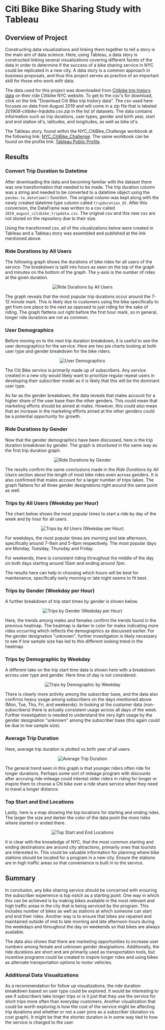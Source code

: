 # **Citi Bike Bike Sharing Study with Tableau**

## **Overview of Project**
Constructing data visualizations and linking them together to tell a story is
the main aim of data science. Here, using Tableau, a data story is constructed
linking several visualizations covering different facets of the data in order to
determine if the success of a bike sharing service in NYC could be replicated in
a new city. A data story is a common approach in business proposals, and thus
this project serves as practice of an important skill for those who work with
data.

The data used for this project was downloaded from [Citibike trip history data](https://ride.citibikenyc.com/system-data)
on their ride Citibike NYC website. To get to the csv's for download, click on
the link "Download Citi Bike trip history data". The csv used here focuses on
data from August 2019 and will come in a zip file that is labeled
*201908-citibike-tripdata.csv.zip* in the list of datasets. The data contains
information such as trip durations, user types, gender and birth year, start and
end station id's, latitudes, and longitudes, as well as bike id's.

The Tableau story, found within the NYC_CitiBike_Challenge workbook at the
following link:
[NYC_CitiBike_Challenge](https://public.tableau.com/app/profile/cdpeters1/viz/NYC_CitiBike_Challenge_16506220556720/August2019NYCCitibikeStudy).
The same workbook can be found on the profile link: [Tableau Public Profile](https://public.tableau.com/app/profile/cdpeters1/vizzes).

## **Results**
### **Convert Trip Duration to Datetime**
After downloading the data and becoming familiar with the dataset there was one
transformation that needed to be made. The trip duration column was a string and
needed to be converted to a datetime object using the `pandas.to_datetime()`
function. The original column was kept along with the newly created datetime
type column called `tripduration_dt`. After this conversion, the DataFrame was
written to a csv called `2019_august_citibike_tripdata.csv`. The original csv
and this new csv are not stored on the repository due to their size.

Using the transformed csv, all of the visualizations below were created in
Tableau and a Tableau story was assembled and published at the link mentioned
above.

### **Ride Durations by All Users**
The following graph shows the durations of bike rides for all users of the
service. The breakdown is split into hours as seen on the top of the graph and
minutes on the bottom of the graph. The y-axis is the number of rides at the
given duration.

<div align="center">
    <img src="assets/images/bike_sharing/ride_durations_by_all_users.svg"
         alt="Ride Durations by All Users" />
</div>

The graph reveals that the most popular trip durations occur around the 7-12
minute mark. This is likely due to customers using the bike specifically to get
from one place to the next as opposed to just riding for the sake of riding. The
graph flattens out right before the first hour mark, so in general, longer ride
durations are not as common.

### **User Demographics**
Before moving on to the next trip duration breakdown, it is useful to see the
user demographics for the service. Here are two pie charts looking at both user
type and gender breakdown for the bike riders.

<div align="center">
    <img src="assets/images/bike_sharing/user_demographics.svg"
         alt="User Demographics" />
</div>

The Citi Bike service is primarily made up of subscribers. Any service created
in a new city would likely want to prioritize regular repeat users in developing
their subscriber model as it is likely that this will be the dominant user type.

As far as the gender breakdown, the data reveals that males account for a higher
share of the user base than the other genders. This could mean that marketing
efforts should be aimed at males. However, this could also mean that an increase
in the marketing efforts aimed at the other genders could be a potential
opportunity for growth.

### **Ride Durations by Gender**
Now that the gender demographics have been discussed, here is the trip duration
breakdown by gender. The graph is structured in the same way as the first trip
duration graph.

<div align="center">
    <img src="assets/images/bike_sharing/ride_durations_by_gender.svg"
         alt="Ride Durations by Gender" />
</div>

The results confirm the same conclusions made in the *Ride Durations by All
Users* section about the length of most bike rides even across genders. It is
also confirmed that males account for a larger number of trips taken. The graph
flattens for all three gender designations right around the same point as well.

### **Trips by All Users (Weekday per Hour)**
The chart below shows the most popular times to start a ride by day of the week
and by hour for all users.

<div align="center">
    <img src="assets/images/bike_sharing/trips_by_all_users_weekday_per_hour.svg"
         alt="Trips by All Users (Weekday per Hour)" />
</div>

For weekdays, the most popular times are morning and late afternoon,
specifically around 7-9am and 5-6pm respectively. The most popular days are
Monday, Tuesday, Thursday and Friday.

For weekends, there is consistent riding throughout the middle of the day on
both days starting around 10am and ending around 7pm.

The results here can help in choosing which hours will be best for maintenance,
specifically early morning or late night seems to fit best.

### **Trips by Gender (Weekday per Hour)**
A further breakdown of trip start times by gender is shown below.

<div align="center">
    <img src="assets/images/bike_sharing/trips_by_gender_weekday_per_hour.svg"
         alt="Trips by Gender (Weekday per Hour)" />
</div>

Here, the trends among males and females confirm the trends found in the
previous heatmap. The heatmap is darker in color for males indicating more rides
occurring which reflects the demographics as discussed earlier. For the gender
designation "unknown", further investigation is likely necessary to see if low
sample size has led to this different looking trend in the heatmap.

### **Trips by Demographic by Weekday**
A different take on the trip start time data is shown here with a breakdown
across user type and gender. Here time of day is not considered.

<div align="center">
    <img src="assets/images/bike_sharing/trips_by_demographic_by_weekday.svg"
         alt="Trips by Demographic by Weekday" />
</div>

There is clearly more activity among the subscriber base, and the data also
confirms heavy usage among subscribers on the days mentioned above (Mon, Tue,
Thu, Fri, and weekends). In looking at the customer data (non-subscribers) there
is actually consistent usage across all days of the week. Further investigation
is needed to understand the very light usage by the gender designation "unknown"
among the subscriber base (this again could be due to low sample size).

### **Average Trip Duration**
Here, average trip duration is plotted vs birth year of all users.

<div align="center">
    <img src="assets/images/bike_sharing/average_trip_duration.svg"
         alt="Average Trip Duration" />
</div>

The general trend seen in this graph is that younger riders often ride for
longer durations. Perhaps some sort of mileage program with discounts after
accruing ride mileage could interest older riders in riding for longer or
inspire them to choose a Citi bike over a ride share service when they need to
travel a longer distance.

### **Top Start and End Locations**
Lastly, here is a map showing the top locations for starting and ending rides.
The larger the size and darker the color of the data point the more rides where
started or ended there.

<div align="center">
    <img src="assets/images/bike_sharing/top_start_and_end_locations.svg"
         alt="Top Start and End Locations" />
</div>

It is clear with the knowledge of NYC, that the most common starting and ending
destinations are around city attractions, primarily ones that tourists are
interested in. This could be valuable information for planning where bike
stations should be located for a program in a new city. Ensure the stations are
in high traffic areas so that convenience is built in to the service.

## **Summary**
In conclusion, any bike sharing service should be concerned with ensuring the
subscriber experience is top notch as a starting point. One way in which this
can be achieved is by making bikes available in the most relevant and high
traffic areas in the city that is being serviced by the program. This includes
number of bikes as well as stations at which someone can start and end their
rides. Another way is to ensure that bikes are repaired and maintained outside
of mid to late morning and late afternoon hours during the weekdays and
throughout the day on weekends so that bikes are always available.

The data also shows that there are marketing opportunities to increase user
numbers among female and unknown gender designations. Additionally, the ride
durations are short and are primarily used as transportation tools, but
incentive programs could be created to inspire longer rides and using bikes as
alternate transportation options to motor vehicles.

### **Additional Data Visualizations**
As a recommendation for follow up visualizations, the ride duration breakdown
based on user type could be explored. It would be interesting to see if
subscribers take longer trips or is it just that they use the service for short
trips more often than everyday customers. Another visualization that could be
worth exploring is how the cost of the service might be affecting trip durations
and whether or not a user joins as a subscriber (duration vs. cost graph). It
might be that the shorter duration is in some way tied to how the service is
charged to the user.
